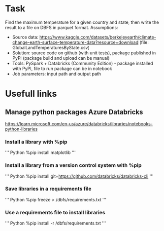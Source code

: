 # Task
Find the maximum temperature for a given country and state, then write the result to a file on DBFS in parquet format.
Assumptions:
- Source data: https://www.kaggle.com/datasets/berkeleyearth/climate-change-earth-surface-temperature-data?resource=download (file: GlobalLandTemperaturesByState.csv)
- Solution: source code on github (with unit tests), package published in PyPI (package build and upload can be manual)
- Tools: PySpark + Databricks (Community Edition) - package installed with PyPI, file to run package can be in notebook
- Job parameters: input path and output path


# Usefull links  
## Manage python packages Azure Databricks
https://learn.microsoft.com/en-us/azure/databricks/libraries/notebooks-python-libraries

### Install a library with %pip
''' Python
%pip install matplotlib
'''

### Install a library from a version control system with %pip
''' Python
%pip install git+https://github.com/databricks/databricks-cli
'''


### Save libraries in a requirements file
''' Python
%pip freeze > /dbfs/requirements.txt
'''

### Use a requirements file to install libraries
''' Python
%pip install -r /dbfs/requirements.txt
'''
